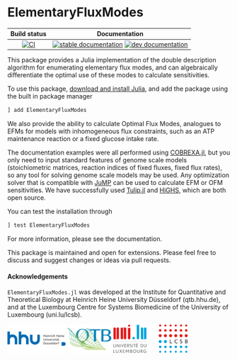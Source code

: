 # ElementaryFluxModes

| Build status | Documentation |
|:---:|:---:|
|[![CI](https://github.com/HettieC/ElementaryFluxModes.jl/actions/workflows/ci.yml/badge.svg)](https://github.com/HettieC/ElementaryFluxModes.jl/actions/workflows/ci.yml) | [![stable documentation](https://img.shields.io/badge/docs-stable-blue)](https://hettiec.github.io/ElementaryFluxModes.jl/stable) [![dev documentation](https://img.shields.io/badge/docs-dev-cyan)](https://hettiec.github.io/ElementaryFluxModes.jl/dev) | [![cov](https://<you>.github.io/<repo>/badges/coverage.svg)](https://github.com/<you>/<repo>/actions) |


This package provides a Julia implementation of the double description algorithm for enumerating elementary flux modes, and can algebraically differentiate the optimal use of these modes to calculate sensitivities.

To use this package, [download and install Julia](https://julialang.org/downloads/), and add the package using the built in package manager 
```julia
] add ElementaryFluxModes
``` 

We also provide the ability to calculate Optimal Flux Modes, analogues to EFMs for models with inhomogeneous flux constraints, such as an ATP maintenance reaction or a fixed glucose intake rate.

The documentation examples were all performed using [COBREXA.jl](https://github.com/LCSB-BioCore/COBREXA.jl), but you only need to input standard features of genome scale models (stoichiometric matrices, reaction indices of fixed fluxes, fixed flux rates), so any tool for solving genome scale models may be used. Any optimization solver that is compatible with [JuMP](https://jump.dev/) can be used to calculate EFM or OFM sensitivities. We have successfully used [Tulip.jl](https://github.com/ds4dm/Tulip.jl) and [HiGHS](https://github.com/jump-dev/HiGHS.jl), which are both open source.

You can test the installation through 
```julia
] test ElementaryFluxModes
```

For more information, please see the documentation.

This package is maintained and open for extensions. Please feel free to discuss and suggest changes or ideas via pull requests.

#### Acknowledgements

`ElementaryFluxModes.jl` was developed at the Institute for Quantitative and Theoretical Biology at Heinrich Heine University Düsseldorf (qtb.hhu.de), and at the Luxembourg Centre for Systems Biomedicine of the University of Luxembourg (uni.lu/lcsb).

<img src="docs/src/assets/hhu.svg" alt="HHU logo" height="64px" style="height:64px; width:auto">   <img src="docs/src/assets/qtb.svg" alt="QTB logo" height="64px" style="height:64px; width:auto">   <img src="docs/src/assets/unilu.svg" alt="Uni.lu logo" height="64px">   <img src="docs/src/assets/lcsb.svg" alt="LCSB logo" height="64px">
